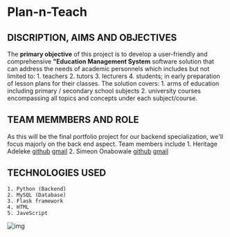 # Plan-n-Teach

## DISCRIPTION, AIMS AND OBJECTIVES

The **primary objective** of this project is to develop a user-friendly and comprehensive **"Education Management System** software solution that can address the needs of academic personnels which includes but not limited to:
	1. teachers
	2. tutors
	3. lecturers
	4. students;
in early preparation of lesson plans for their classes.
The solution covers:
	1. arms of education including primary / secondary school subjects
	2. university courses encompassing all topics and concepts under each subject/course.


## TEAM MEMMBERS AND ROLE

As this will be the final portfolio project for our backend specialization, we'll focus majorly on the back end aspect.
Team members include
	1. Heritage Adeleke
[github](https://github.com/Adetops)
[gmail](heritagediwamu@gmail.com)
	2. Simeon Onabowale
[github](https://github.com/XimeonLeo)
[gmail](ximeonleo@gmail.com)


## TECHNOLOGIES USED

	1. Python (Backend)
	2. MySQL (Database)
	3. Flask framework
	4. HTML
	5. JaveScript


![img](https://s3.amazonaws.com/intranet-projects-files/concepts/74/hbnb_step5.png)

